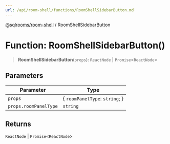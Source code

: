 ```yaml
---
url: /api/room-shell/functions/RoomShellSidebarButton.md
---
```

[@sqlrooms/room-shell](../index.md) / RoomShellSidebarButton

# Function: RoomShellSidebarButton()

> **RoomShellSidebarButton**(`props`): `ReactNode` | `Promise`<`ReactNode`>

## Parameters

| Parameter | Type |
| ------ | ------ |
| `props` | { `roomPanelType`: `string`; } |
| `props.roomPanelType` | `string` |

## Returns

`ReactNode` | `Promise`<`ReactNode`>
